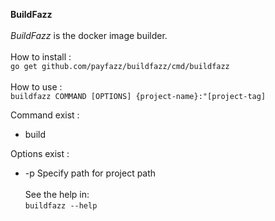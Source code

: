**BuildFazz**<br />
<br />
_BuildFazz_ is the docker image builder.<br />
<br />
How to install : <br />
`go get github.com/payfazz/buildfazz/cmd/buildfazz`<br />
<br />
How to use : <br />
`buildfazz COMMAND [OPTIONS] {project-name}:"[project-tag]`<br />

Command exist :
- build<br />

Options exist :<br />
- -p         Specify path for project path
<br /><br />
See the help in:<br />
`buildfazz --help`<br /><br />
